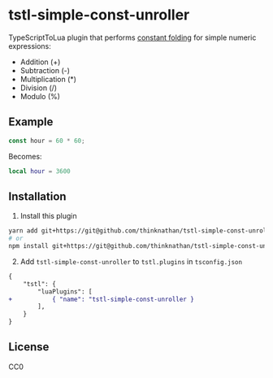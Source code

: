 # tstl-simple-const-unroller

TypeScriptToLua plugin that performs [constant folding](https://en.wikipedia.org/wiki/Constant_folding) for simple numeric expressions:

- Addition (+)
- Subtraction (-)
- Multiplication (*)
- Division (/)
- Modulo (%)

## Example

```ts
const hour = 60 * 60;
```

Becomes:

```lua
local hour = 3600
```

## Installation

1. Install this plugin

```bash
yarn add git+https://git@github.com/thinknathan/tstl-simple-const-unroller.git#^1.0.0 -D
# or
npm install git+https://git@github.com/thinknathan/tstl-simple-const-unroller.git#^1.0.0 --save-dev
```

2. Add `tstl-simple-const-unroller` to `tstl.plugins` in `tsconfig.json`

```diff
{
	"tstl": {
		"luaPlugins": [
+			{ "name": "tstl-simple-const-unroller }
		],
	}
}
```

## License

CC0
